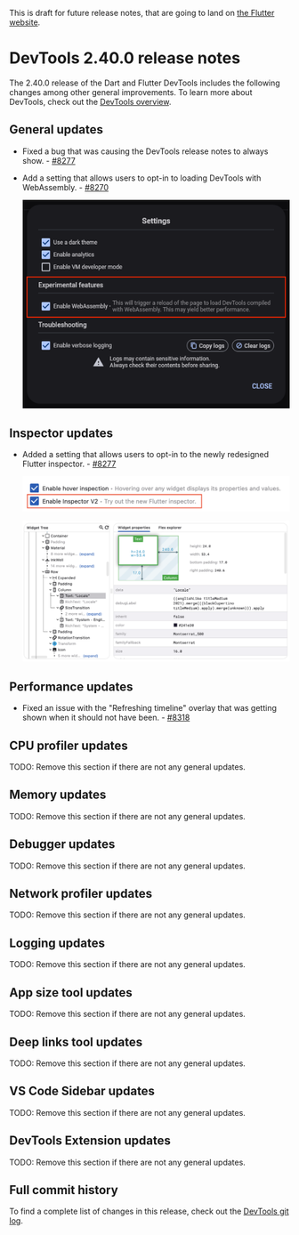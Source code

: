 This is draft for future release notes, that are going to land on
[the Flutter website](https://docs.flutter.dev/tools/devtools/release-notes).

# DevTools 2.40.0 release notes

The 2.40.0 release of the Dart and Flutter DevTools
includes the following changes among other general improvements.
To learn more about DevTools, check out the
[DevTools overview](/tools/devtools/overview).

## General updates

* Fixed a bug that was causing the DevTools release notes to always
show. - [#8277](https://github.com/flutter/devtools/pull/8277)

* Add a setting that allows users to opt-in to loading DevTools
with WebAssembly. - [#8270](https://github.com/flutter/devtools/pull/8270)

    ![Wasm opt-in setting](images/wasm_setting.png "DevTools setting to opt into wasm.")

## Inspector updates

* Added a setting that allows users to opt-in to the newly redesigned Flutter inspector. - [#8277](https://github.com/flutter/devtools/pull/8277)

    ![Inspector V2 opt-in setting](images/inspector_v2_setting.png "DevTools setting to opt into the new Flutter inspector.")

    ![Inspector V2](images/inspector_v2.png "The new Flutter inspector.")

## Performance updates

* Fixed an issue with the "Refreshing timeline" overlay that was getting shown
when it should not have been. - [#8318](https://github.com/flutter/devtools/pull/8318)

## CPU profiler updates

TODO: Remove this section if there are not any general updates.

## Memory updates

TODO: Remove this section if there are not any general updates.

## Debugger updates

TODO: Remove this section if there are not any general updates.

## Network profiler updates

TODO: Remove this section if there are not any general updates.

## Logging updates

TODO: Remove this section if there are not any general updates.

## App size tool updates

TODO: Remove this section if there are not any general updates.

## Deep links tool updates

TODO: Remove this section if there are not any general updates.

## VS Code Sidebar updates

TODO: Remove this section if there are not any general updates.

## DevTools Extension updates

TODO: Remove this section if there are not any general updates.

## Full commit history

To find a complete list of changes in this release, check out the
[DevTools git log](https://github.com/flutter/devtools/tree/v2.40.0).
